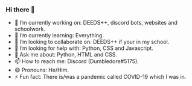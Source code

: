 ### Hi there 👋

- 🔭 I’m currently working on: DEEDS++, discord bots, websites and schoolwork.
- 🌱 I’m currently learning: Everything.
- 👯 I’m looking to collaborate on: DEEDS++ if your in my school.
- 🤔 I’m looking for help with: Python, CSS and Javascript.
- 💬 Ask me about: Python, HTML and CSS.
- 📫 How to reach me: Discord (Dumbledore#5175).
- 😄 Pronouns: He/Him.
- ⚡ Fun fact: There is/was a pandemic called COVID-19 which I was in.
<!--
**Dumbledore-web/Dumbledore-web** is a ✨ _special_ ✨ repository because its `README.md` (this file) appears on your GitHub profile.

Here are some ideas to get you started:

- 🔭 I’m currently working on ...
- 🌱 I’m currently learning ...
- 👯 I’m looking to collaborate on ...
- 🤔 I’m looking for help with ...
- 💬 Ask me about ...
- 📫 How to reach me: ...
- 😄 Pronouns: ...
- ⚡ Fun fact: ...
-->
